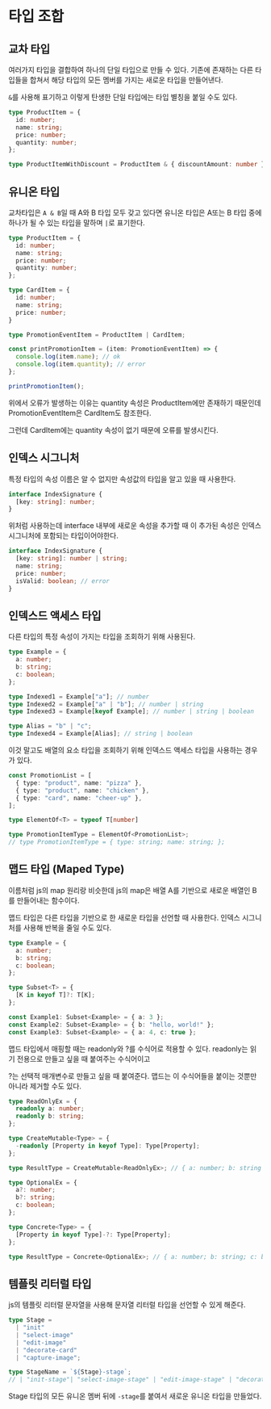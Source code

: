# 타입 조합

## 교차 타입
여러가지 타입을 결합하여 하나의 단일 타입으로 만들 수 있다. 기존에 존재하는 다른 타입들을 합쳐서 해당 타입의 모든 멤버를 가지는 새로운 타입을 만들어낸다.

`&`를 사용해 표기하고 이렇게 탄생한 단일 타입에는 타입 별칭을 붙일 수도 있다.
```ts
type ProductItem = {
  id: number;
  name: string;
  price: number;
  quantity: number;
};

type ProductItemWithDiscount = ProductItem & { discountAmount: number };
```

## 유니온 타입
교차타입은 `A & B`일 때 A와 B 타입 모두 갖고 있다면 유니온 타입은 A또는 B 타입 중에 하나가 될 수 있는 타입을 말하며 `|`로 표기한다.
```ts
type ProductItem = {
  id: number;
  name: string;
  price: number;
  quantity: number;
};

type CardItem = {
  id: number;
  name: string;
  price: number;
}

type PromotionEventItem = ProductItem | CardItem;

const printPromotionItem = (item: PromotionEventItem) => {
  console.log(item.name); // ok
  console.log(item.quantity); // error
};

printPromotionItem();
```
위에서 오류가 발생하는 이유는 quantity 속성은 ProductItem에만 존재하기 때문인데 PromotionEventItem은 CardItem도 참조한다.

그런데 CardItem에는 quantity 속성이 없기 때문에 오류를 발생시킨다.

## 인덱스 시그니처
특정 타입의 속성 이름은 알 수 없지만 속성값의 타입을 알고 있을 때 사용한다.
```ts
interface IndexSignature {
  [key: string]: number;
}
```
위처럼 사용하는데 interface 내부에 새로운 속성을 추가할 때 이 추가된 속성은 인덱스 시그니처에 포함되는 타입이어야한다.
```ts
interface IndexSignature {
  [key: string]: number | string;
  name: string;
  price: number;
  isValid: boolean; // error
}
```

## 인덱스드 액세스 타입
다른 타입의 특정 속성이 가지는 타입을 조회하기 위해 사용된다.
```ts
type Example = {
  a: number;
  b: string;
  c: boolean;
};

type Indexed1 = Example["a"]; // number
type Indexed2 = Example["a" | "b"]; // number | string
type Indexed3 = Example[keyof Example]; // number | string | boolean

type Alias = "b" | "c";
type Indexed4 = Example[Alias]; // string | boolean
```
이것 말고도 배열의 요소 타입을 조회하기 위해 인덱스드 액세스 타입을 사용하는 경우가 있다.
```ts
const PromotionList = [
  { type: "product", name: "pizza" },
  { type: "product", name: "chicken" },
  { type: "card", name: "cheer-up" },
];

type ElementOf<T> = typeof T[number]

type PromotionItemType = ElementOf<PromotionList>;
// type PromotionItemType = { type: string; name: string; };
```

## 맵드 타입 (Maped Type)
이름처럼 js의 map 원리랑 비슷한데 js의 map은 배열 A를 기반으로 새로운 배열인 B를 만들어내는 함수이다.

맵드 타입은 다른 타입을 기반으로 한 새로운 타입을 선언할 때 사용한다. 인덱스 시그니처를 사용해 반복을 줄일 수도 있다.
```ts
type Example = {
  a: number;
  b: string;
  c: boolean;
};

type Subset<T> = {
  [K in keyof T]?: T[K];
};

const Example1: Subset<Example> = { a: 3 };
const Example2: Subset<Example> = { b: "hello, world!" };
const Example3: Subset<Example> = { a: 4, c: true };
```
맵드 타입에서 매핑할 때는 readonly와 ?를 수식어로 적용할 수 있다. readonly는 읽기 전용으로 만들고 싶을 때 붙여주는 수식어이고 

?는 선택적 매개변수로 만들고 싶을 때 붙여준다. 맵드는 이 수식어들을 붙이는 것뿐만 아니라 제거할 수도 있다.

```ts
type ReadOnlyEx = {
  readonly a: number;
  readonly b: string;
};

type CreateMutable<Type> = {
  -readonly [Property in keyof Type]: Type[Property];
};

type ResultType = CreateMutable<ReadOnlyEx>; // { a: number; b: string }

type OptionalEx = {
  a?: number;
  b?: string;
  c: boolean;
};

type Concrete<Type> = {
  [Property in keyof Type]-?: Type[Property];
};

type ResultType = Concrete<OptionalEx>; // { a: number; b: string; c: boolean }
```

## 템플릿 리터럴 타입
js의 템플릿 리터럴 문자열을 사용해 문자열 리터럴 타입을 선언할 수 있게 해준다. 
```ts
type Stage =
  | "init"
  | "select-image"
  | "edit-image"
  | "decorate-card"
  | "capture-image";

type StageName = `${Stage}-stage`;
// | "init-stage"| "select-image-stage" | "edit-image-stage" | "decorate-card-stage" | "capture-image-stage"
```
Stage 타입의 모든 유니온 멤버 뒤에 `-stage`를 붙여서 새로운 유니온 타입을 만들었다. 

